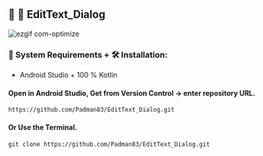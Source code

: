 ## 🤖 📱 EditText_Dialog

![ezgif com-optimize](https://user-images.githubusercontent.com/45048950/91474216-81fc7600-e8cc-11ea-9f69-6020e26f91db.gif)

### 🧰 System Requirements + 🛠️ Installation:

* Android Studio + 100 % Kotlin

#### Open in Android Studio, Get from Version Control -> enter repository URL.

```
https://github.com/Padman83/EditText_Dialog.git
```

#### Or Use the Terminal.

```
git clone https://github.com/Padman83/EditText_Dialog.git

